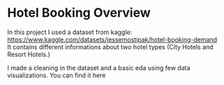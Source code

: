 # Hotel Booking Overview

In this project I used a dataset from kaggle: https://www.kaggle.com/datasets/jessemostipak/hotel-booking-demand <br>
It contains different informations about two hotel types (City Hotels and Resort Hotels.)
<br>

I made a cleaning in the dataset and a basic eda using few data visualizations. You can find it here

